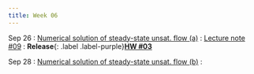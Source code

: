 ```yaml
---
title: Week 06
---
```


Sep 26
: [Numerical solution of steady-state unsat. flow (a)](#)
  : [Lecture note #09](#)
: **Release**{: .label .label-purple}[**HW #03**](#)

Sep 28
: [Numerical solution of steady-state unsat. flow (b)](#)
  : [](#)

